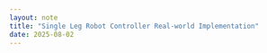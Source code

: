 ```yaml
---
layout: note
title: "Single Leg Robot Controller Real-world Implementation"
date: 2025-08-02
---
```



